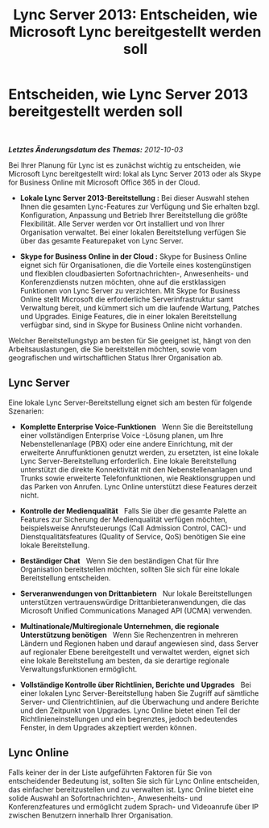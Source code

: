 ﻿---
title: 'Lync Server 2013: Entscheiden, wie Microsoft Lync bereitgestellt werden soll'
TOCTitle: Entscheiden, wie Microsoft Lync bereitgestellt werden soll
ms:assetid: 6ca677d3-745d-4935-8f05-19274a8bccf2
ms:mtpsurl: https://technet.microsoft.com/de-de/library/JJ204979(v=OCS.15)
ms:contentKeyID: 49294322
ms.date: 05/19/2016
mtps_version: v=OCS.15
ms.translationtype: HT
---

# Entscheiden, wie Lync Server 2013 bereitgestellt werden soll

 

_**Letztes Änderungsdatum des Themas:** 2012-10-03_

Bei Ihrer Planung für Lync ist es zunächst wichtig zu entscheiden, wie Microsoft Lync bereitgestellt wird: lokal als Lync Server 2013 oder als Skype for Business Online mit Microsoft Office 365 in der Cloud.

  - **Lokale Lync Server 2013-Bereitstellung :** Bei dieser Auswahl stehen Ihnen die gesamten Lync-Features zur Verfügung und Sie erhalten bzgl. Konfiguration, Anpassung und Betrieb Ihrer Bereitstellung die größte Flexibilität. Alle Server werden vor Ort installiert und von Ihrer Organisation verwaltet. Bei einer lokalen Bereitstellung verfügen Sie über das gesamte Featurepaket von Lync Server.

  - **Skype for Business Online in der Cloud :** Skype for Business Online eignet sich für Organisationen, die die Vorteile eines kostengünstigen und flexiblen cloudbasierten Sofortnachrichten-, Anwesenheits- und Konferenzdiensts nutzen möchten, ohne auf die erstklassigen Funktionen von Lync Server zu verzichten. Mit Skype for Business Online stellt Microsoft die erforderliche Serverinfrastruktur samt Verwaltung bereit, und kümmert sich um die laufende Wartung, Patches und Upgrades. Einige Features, die in einer lokalen Bereitstellung verfügbar sind, sind in Skype for Business Online nicht vorhanden.

Welcher Bereitstellungstyp am besten für Sie geeignet ist, hängt von den Arbeitsauslastungen, die Sie bereitstellen möchten, sowie vom geografischen und wirtschaftlichen Status Ihrer Organisation ab.

## Lync Server

Eine lokale Lync Server-Bereitstellung eignet sich am besten für folgende Szenarien:

  - **Komplette Enterprise Voice-Funktionen**   Wenn Sie die Bereitstellung einer vollständigen Enterprise Voice -Lösung planen, um Ihre Nebenstellenanlage (PBX) oder eine andere Einrichtung, mit der erweiterte Anruffunktionen genutzt werden, zu ersetzten, ist eine lokale Lync Server-Bereitstellung erforderlich. Eine lokale Bereitstellung unterstützt die direkte Konnektivität mit den Nebenstellenanlagen und Trunks sowie erweiterte Telefonfunktionen, wie Reaktionsgruppen und das Parken von Anrufen. Lync Online unterstützt diese Features derzeit nicht.

  - **Kontrolle der Medienqualität**   Falls Sie über die gesamte Palette an Features zur Sicherung der Medienqualität verfügen möchten, beispielsweise Anrufsteuerungs (Call Admission Control, CAC)- und Dienstqualitätsfeatures (Quality of Service, QoS) benötigen Sie eine lokale Bereitstellung.

  - **Beständiger Chat**   Wenn Sie den beständigen Chat für Ihre Organisation bereitstellen möchten, sollten Sie sich für eine lokale Bereitstellung entscheiden.

  - **Serveranwendungen von Drittanbietern**   Nur lokale Bereitstellungen unterstützen vertrauenswürdige Drittanbieteranwendungen, die das Microsoft Unified Communications Managed API (UCMA) verwenden.

  - **Multinationale/Multiregionale Unternehmen, die regionale Unterstützung benötigen**   Wenn Sie Rechenzentren in mehreren Ländern und Regionen haben und darauf angewiesen sind, dass Server auf regionaler Ebene bereitgestellt und verwaltet werden, eignet sich eine lokale Bereitstellung am besten, da sie derartige regionale Verwaltungsfunktionen ermöglicht.

  - **Vollständige Kontrolle über Richtlinien, Berichte und Upgrades**   Bei einer lokalen Lync Server-Bereitstellung haben Sie Zugriff auf sämtliche Server- und Clientrichtlinien, auf die Überwachung und andere Berichte und den Zeitpunkt von Upgrades. Lync Online bietet einen Teil der Richtlinieneinstellungen und ein begrenztes, jedoch bedeutendes Fenster, in dem Upgrades akzeptiert werden können.

## Lync Online

Falls keiner der in der Liste aufgeführten Faktoren für Sie von entscheidender Bedeutung ist, sollten Sie sich für Lync Online entscheiden, das einfacher bereitzustellen und zu verwalten ist. Lync Online bietet eine solide Auswahl an Sofortnachrichten-, Anwesenheits- und Konferenzfeatures und ermöglicht zudem Sprach- und Videoanrufe über IP zwischen Benutzern innerhalb Ihrer Organisation.


